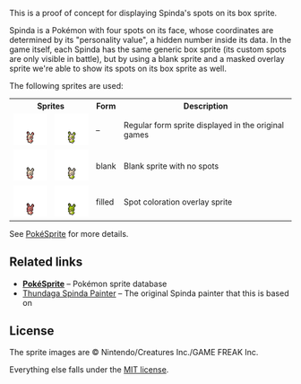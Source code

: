 This is a proof of concept for displaying Spinda's spots on its box sprite.

Spinda is a Pokémon with four spots on its face, whose coordinates are determined by its "personality value", a hidden number inside its data. In the game itself, each Spinda has the same generic box sprite (its custom spots are only visible in battle), but by using a blank sprite and a masked overlay sprite we're able to show its spots on its box sprite as well.

The following sprites are used:

<table>
  <tr>
    <th colspan="2">Sprites</th>
    <th>Form</th>
    <th>Description</th>
  </tr>
  <tr>
    <td><img src="docs/regular/spinda.png" width="68" height="56" alt="Spinda default form sprite - regular"></td>
    <td><img src="docs/shiny/spinda.png" width="68" height="56" alt="Spinda default form sprite - shiny"></td>
    <td>–</td>
    <td>Regular form sprite displayed in the original games</td>
  </tr>
  <tr>
    <td><img src="docs/regular/spinda-blank.png" width="68" height="56" alt="Spinda blank form sprite - regular"></td>
    <td><img src="docs/shiny/spinda-blank.png" width="68" height="56" alt="Spinda blank form sprite - shiny"></td>
    <td>blank</td>
    <td>Blank sprite with no spots</td>
  </tr>
  <tr>
    <td><img src="docs/regular/spinda-filled.png" width="68" height="56" alt="Spinda filled form sprite - regular"></td>
    <td><img src="docs/shiny/spinda-filled.png" width="68" height="56" alt="Spinda filled form sprite - shiny"></td>
    <td>filled</td>
    <td>Spot coloration overlay sprite</td>
  </tr>
</table>

See [PokéSprite](https://github.com/msikma/pokesprite) for more details.

## Related links

* **[PokéSprite](https://github.com/msikma/pokesprite)** – Pokémon sprite database
* [Thundaga Spinda Painter](http://pokemon.thundaga.com/spinda/Spinda%20Painter.htm) – The original Spinda painter that this is based on

## License

The sprite images are © Nintendo/Creatures Inc./GAME FREAK Inc.

Everything else falls under the [MIT license](http://opensource.org/licenses/MIT).
